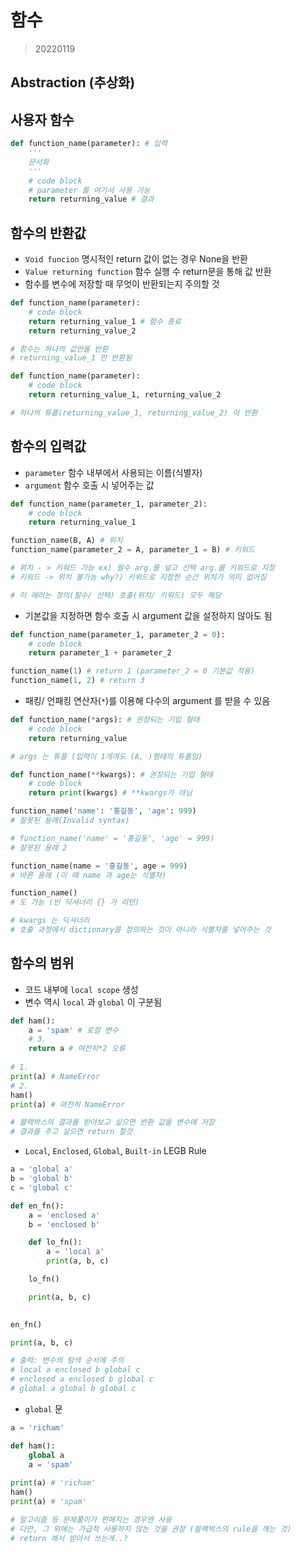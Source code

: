 # 함수

> 20220119

## Abstraction (추상화)



## 사용자 함수

```python
def function_name(parameter): # 입력
    '''
    문서화
    '''
    # code block
    # parameter 를 여기서 사용 가능
    return returning_value # 결과
```



## 함수의 반환값

* `Void funcion` 명시적인 return 값이 없는 경우 None을 반환
* `Value returning function` 함수 실행 수 return문을 통해 값 반환
* 함수를 변수에 저장할 때 무엇이 반환되는지 주의할 것

``` python
def function_name(parameter):
    # code block
    return returning_value_1 # 함수 종료
	return returning_value_2

# 함수는 하나의 값만을 반환
# returning_value_1 만 반환됨
```

```python
def function_name(parameter):
    # code block
    return returning_value_1, returning_value_2

# 하나의 튜플(returning_value_1, returning_value_2) 이 반환
```



## 함수의 입력값

* `parameter` 함수 내부에서 사용되는 이름(식별자)
* `argument` 함수 호출 시 넣어주는 값

```python
def function_name(parameter_1, parameter_2):
    # code block
    return returning_value_1

function_name(B, A) # 위치
function_name(parameter_2 = A, parameter_1 = B) # 키워드

# 위치 - > 키워드 가능 ex) 필수 arg.를 넣고 선택 arg.를 키워드로 지정
# 키워드 -> 위치 불가능 why?) 키워드로 지정한 순간 위치가 의미 없어짐

# 이 에러는 정의(필수/ 선택) 호출(위치/ 키워드) 모두 해당
```

* 기본값을 지정하면 함수 호출 시 argument 값을 설정하지 않아도 됨

``` python
def function_name(parameter_1, parameter_2 = 0):
    # code block
    return parameter_1 + parameter_2

function_name(1) # return 1 (parameter_2 = 0 기본값 적용)
function_name(1, 2) # return 3
```

* 패킹/ 언패킹 연산자(`*`)를 이용해 다수의 argument 를 받을 수 있음

``` python
def function_name(*args): # 권장되는 기입 형태
    # code block
    return returning_value

# args 는 튜플 (입력이 1개여도 (A, )형태의 튜플임)
```

```python
def function_name(**kwargs): # 권장되는 기입 형태
    # code block
    return print(kwargs) # **kwargs가 아님

function_name('name': '홍길동', 'age': 999) 
# 잘못된 용례(Invalid syntax)

# function_name('name' = '홍길동', 'age' = 999) 
# 잘못된 용례 2

function_name(name = '홍길동', age = 999)
# 바른 용례 (이 때 name 과 age는 식별자)

function_name()
# 도 가능 (빈 딕셔너리 {} 가 리턴)

# kwargs 는 딕셔너리
# 호출 과정에서 dictionary를 정의하는 것이 아니라 식별자를 넣어주는 것
```



## 함수의 범위

* 코드 내부에 `local scope` 생성
* 변수 역시 `local` 과 `global` 이 구분됨

```python
def ham():
    a = 'spam' # 로컬 변수
    # 3.
    return a # 여전히*2 오류
    
# 1.    
print(a) # NameError
# 2.
ham()
print(a) # 여전히 NameError

# 블랙박스의 결과를 받아보고 싶으면 반환 값을 변수에 저장
# 결과를 주고 싶으면 return 할것
```

* `Local`, `Enclosed`, `Global`, `Built-in` LEGB Rule

```python
a = 'global a'
b = 'global b'
c = 'global c'

def en_fn():
    a = 'enclosed a'
    b = 'enclosed b'

    def lo_fn():
        a = 'local a'
        print(a, b, c)

    lo_fn()

    print(a, b, c)
    

en_fn()

print(a, b, c)

# 출력: 변수의 탐색 순서에 주의
# local a enclosed b global c
# enclosed a enclosed b global c
# global a global b global c
```

* `global` 문

```python
a = 'richam'

def ham():
    global a
    a = 'spam'
        
print(a) # 'richam'
ham()
print(a) # 'spam'

# 알고리즘 등 문제풀이가 편해지는 경우엔 사용
# 다만, 그 외에는 가급적 사용하지 않는 것을 권장 (블랙박스의 rule을 깨는 것)
# return 해서 받아서 쓰는게..?
```

